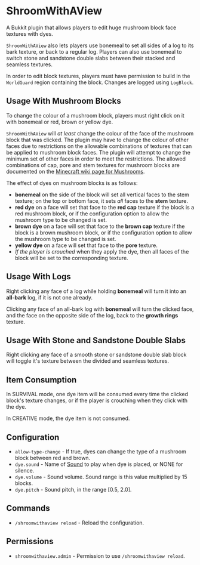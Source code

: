 ShroomWithAView
===============
A Bukkit plugin that allows players to edit huge mushroom block face textures
with dyes.

`ShroomWithAView` also lets players use bonemeal to set all sides of a log
to its bark texture, or back to a regular log.  Players can also use bonemeal
to switch stone and sandstone double slabs between their stacked and seamless
textures.

In order to edit block textures, players must have permission to build in the
`WorldGuard` region containing the block.  Changes are logged using
`LogBlock`.


Usage With Mushroom Blocks
--------------------------
To change the colour of a mushroom block, players must right click on it with
bonemeal or red, brown or yellow dye.

`ShroomWithAView` will *at least* change the colour of the face of the
mushroom block that was clicked.  The plugin may have to change the colour of
other faces due to restrictions on the allowable combinations of textures
that can be applied to mushroom block faces.  The plugin will attempt to change
the minimum set of other faces in order to meet the restrictions.  The allowed
combinations of cap, pore and stem textures for mushroom blocks are documented
on the [Minecraft wiki page for Mushrooms](http://minecraft.gamepedia.com/Mushroom_(block)#Block_data).

The effect of dyes on mushroom blocks is as follows:

 * **bonemeal** on the side of the block will set all vertical faces to the
   stem texture; on the top or bottom face, it sets *all* faces to the **stem**
   texture.
 * **red dye** on a face will set that face to the **red cap** texture if the
   block is a red mushroom block, or if the configuration option to allow
   the mushroom type to be changed is set.
 * **brown dye** on a face will set that face to the **brown cap** texture if
   the block is a brown mushroom block, or if the configuration option to allow
   the mushroom type to be changed is set.
 * **yellow dye** on a face will set that face to the **pore** texture.
 * *If the player is crouched* when they apply the dye, then all faces of the
   block will be set to the corresponding texture.


Usage With Logs
---------------
Right clicking any face of a log while holding **bonemeal** will turn it into
an **all-bark** log, if it is not one already.

Clicking any face of an all-bark log with **bonemeal** will turn the clicked
face, and the face on the opposite side of the log, back to the **growth rings**
texture.


Usage With Stone and Sandstone Double Slabs
-------------------------------------------
Right clicking any face of a smooth stone or sandstone double slab block will
toggle it's texture between the divided and seamless textures.


Item Consumption
----------------
In SURVIVAL mode, one dye item will be consumed every time the clicked block's
texture changes, or if the player is crouching when they click with the dye.

In CREATIVE mode, the dye item is not consumed.


Configuration
-------------
 * `allow-type-change` - If true, dyes can change the type of a mushroom
   block between red and brown.
 * `dye.sound` - Name of [Sound](https://hub.spigotmc.org/javadocs/bukkit/org/bukkit/Sound.html)
   to play when dye is placed, or NONE for silence.
 * `dye.volume` - Sound volume. Sound range is this value multiplied by 15 blocks.
 * `dye.pitch` - Sound pitch, in the range [0.5, 2.0].


Commands
--------
 * `/shroomwithaview reload` - Reload the configuration.


Permissions
-----------
 * `shroomwithaview.admin` - Permission to use `/shroomwithaview reload`.

